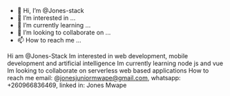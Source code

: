 - 👋 Hi, I’m @Jones-stack
- 👀 I’m interested in ...
- 🌱 I’m currently learning ...
- 💞️ I’m looking to collaborate on ...
- 📫 How to reach me ...

<!---
Jones-stack/Jones-stack is a ✨ special ✨ repository because its `README.md` (this file) appears on your GitHub profile.
You can click the Preview link to take a look at your changes.
--->
Hi am @Jones-Stack
Im interested in web development, mobile development and artificial intelligence
Im currently learning node js and vue
Im looking to collaborate on serverless web based applications
How to reach me email: @jonesjuniormwape@gmail.com, whatsapp: +260966836469, linked in: Jones Mwape
